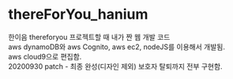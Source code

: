 # thereForYou_hanium
한이음 thereforyou 프로젝트할 때 내가 짠 웹 개발 코드<br>
aws dynamoDB와 aws Cognito, aws ec2, nodeJS를 이용해서 개발됨.<br>
aws cloud9으로 편집함.<br>
20200930 patch - 최종 완성(디자인 제외) 보호자 탈퇴까지 전부 구현함.<br>
